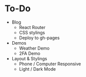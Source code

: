 # To-Do
- Blog 
    - React Router
    - CSS stylings
    - Deploy to gh-pages
- Demos
    - Weather Demo
    - 2FA Demo
- Layout & Stylings
    - Phone / Computer Responsive
    - Light / Dark Mode